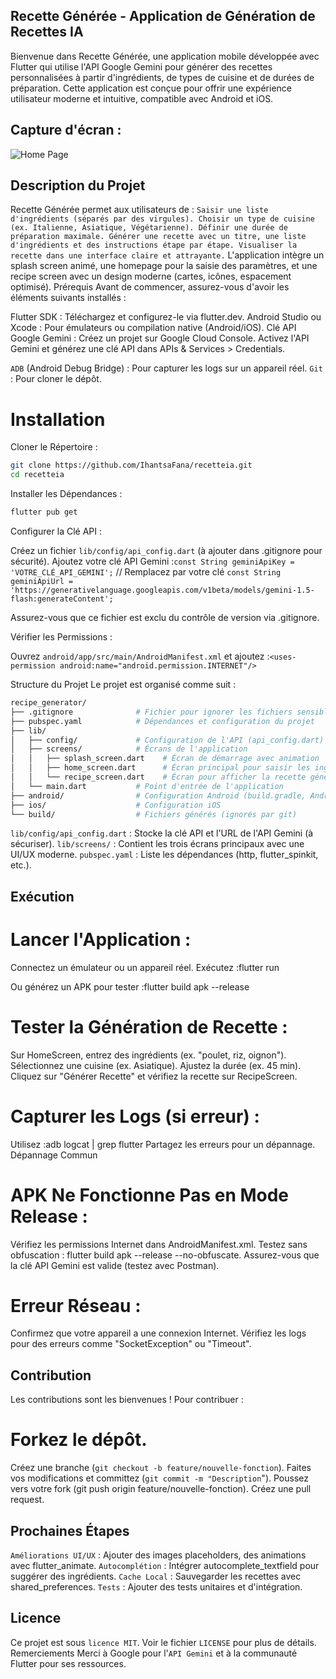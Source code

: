 ## Recette Générée - Application de Génération de Recettes IA
Bienvenue dans Recette Générée, une application mobile développée avec Flutter qui utilise l'API Google Gemini pour générer des recettes personnalisées à partir d'ingrédients, de types de cuisine et de durées de préparation. Cette application est conçue pour offrir une expérience utilisateur moderne et intuitive, compatible avec Android et iOS.


## Capture d'écran :
<img src="/Screenshot_2025-05-17-18-14-31-73.jpg" alt="Home Page"/>
<img src="/Screenshot_2025-05-17-18-14-38-25.jpg" alt=""/>
<img src="/Screenshot_2025-05-17-18-14-51-47.jpg" alt=""/>
<img src="/Screenshot_2025-05-17-18-14-54-07.jpg" alt=""/>

## Description du Projet
Recette Générée permet aux utilisateurs de :
`
Saisir une liste d'ingrédients (séparés par des virgules).
Choisir un type de cuisine (ex. Italienne, Asiatique, Végétarienne).
Définir une durée de préparation maximale.
Générer une recette avec un titre, une liste d'ingrédients et des instructions étape par étape.
Visualiser la recette dans une interface claire et attrayante.
`
L'application intègre un splash screen animé, une homepage pour la saisie des paramètres, et une recipe screen avec un design moderne (cartes, icônes, espacement optimisé).
Prérequis
Avant de commencer, assurez-vous d'avoir les éléments suivants installés :

Flutter SDK : Téléchargez et configurez-le via flutter.dev.
Android Studio ou Xcode : Pour émulateurs ou compilation native (Android/iOS).
Clé API Google Gemini :
Créez un projet sur Google Cloud Console.
Activez l'API Gemini et générez une clé API dans APIs & Services > Credentials.


`ADB` (Android Debug Bridge) : Pour capturer les logs sur un appareil réel.
`Git` : Pour cloner le dépôt.

# Installation

Cloner le Répertoire :
```bash
git clone https://github.com/IhantsaFana/recetteia.git
cd recetteia
```

Installer les Dépendances :
```bash
flutter pub get
```

Configurer la Clé API :

Créez un fichier `lib/config/api_config.dart` (à ajouter dans .gitignore pour sécurité).
Ajoutez votre clé API Gemini :`const String geminiApiKey = 'VOTRE_CLÉ_API_GEMINI';` // Remplacez par votre clé
`const String geminiApiUrl = 'https://generativelanguage.googleapis.com/v1beta/models/gemini-1.5-flash:generateContent';`


Assurez-vous que ce fichier est exclu du contrôle de version via .gitignore.


Vérifier les Permissions :

Ouvrez `android/app/src/main/AndroidManifest.xml` et ajoutez :`<uses-permission android:name="android.permission.INTERNET"/>`





Structure du Projet
Le projet est organisé comme suit :
```bash
recipe_generator/
├── .gitignore              # Fichier pour ignorer les fichiers sensibles (ex. api_config.dart)
├── pubspec.yaml            # Dépendances et configuration du projet
├── lib/
│   ├── config/             # Configuration de l'API (api_config.dart)
│   ├── screens/            # Écrans de l'application
│   │   ├── splash_screen.dart    # Écran de démarrage avec animation
│   │   ├── home_screen.dart      # Écran principal pour saisir les ingrédients, cuisine, et durée
│   │   └── recipe_screen.dart    # Écran pour afficher la recette générée
│   └── main.dart           # Point d'entrée de l'application
├── android/                # Configuration Android (build.gradle, AndroidManifest.xml)
├── ios/                    # Configuration iOS
└── build/                  # Fichiers générés (ignorés par git)
```

`lib/config/api_config.dart` : Stocke la clé API et l'URL de l'API Gemini (à sécuriser).
`lib/screens/` : Contient les trois écrans principaux avec une UI/UX moderne.
`pubspec.yaml` : Liste les dépendances (http, flutter_spinkit, etc.).

 ## Exécution

# Lancer l'Application :

Connectez un émulateur ou un appareil réel.
Exécutez :flutter run


Ou générez un APK pour tester :flutter build apk --release




# Tester la Génération de Recette :

Sur HomeScreen, entrez des ingrédients (ex. "poulet, riz, oignon").
Sélectionnez une cuisine (ex. Asiatique).
Ajustez la durée (ex. 45 min).
Cliquez sur "Générer Recette" et vérifiez la recette sur RecipeScreen.


# Capturer les Logs (si erreur) :

Utilisez :adb logcat | grep flutter
Partagez les erreurs pour un dépannage.
Dépannage Commun

# APK Ne Fonctionne Pas en Mode Release :
Vérifiez les permissions Internet dans AndroidManifest.xml.
Testez sans obfuscation : flutter build apk --release --no-obfuscate.
Assurez-vous que la clé API Gemini est valide (testez avec Postman).


# Erreur Réseau :
Confirmez que votre appareil a une connexion Internet.
Vérifiez les logs pour des erreurs comme "SocketException" ou "Timeout".



## Contribution
Les contributions sont les bienvenues ! Pour contribuer :

# Forkez le dépôt.
Créez une branche (`git checkout -b feature/nouvelle-fonction`).
Faites vos modifications et committez (`git commit -m "Description`").
Poussez vers votre fork (git push origin feature/nouvelle-fonction).
Créez une pull request.

## Prochaines Étapes

`Améliorations UI/UX` : Ajouter des images placeholders, des animations avec flutter_animate.
`Autocomplétion` : Intégrer autocomplete_textfield pour suggérer des ingrédients.
`Cache Local` : Sauvegarder les recettes avec shared_preferences.
`Tests` : Ajouter des tests unitaires et d'intégration.

## Licence
Ce projet est sous `licence MIT`. Voir le fichier `LICENSE` pour plus de détails.
Remerciements
Merci à Google pour l'`API Gemini` et à la communauté Flutter pour ses ressources.
